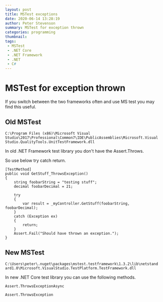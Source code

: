 ```yaml
---
layout: post
title: MSTest exceptions
date: 2020-06-14 13:28:19
author: Peter Stevenson
summary: MSTest for exception thrown
categories: programming
thumbnail:
tags:
 - MSTest
 - .NET Core
 - .NET Framework
 - .NET
 - C#
---
```


# MSTest for exception thrown

If you switch between the two frameworks often and use MS test you may find this useful.

## Old MSTest

`C:\Program Files (x86)\Microsoft Visual Studio\2017\Professional\Common7\IDE\PublicAssemblies\Microsoft.VisualStudio.QualityTools.UnitTestFramework.dll`

In old .NET Framework test library you don't have the Assert.Throws.

So use below try catch return.

```
[TestMethod]
public void GetStuff_ThrowsException()
{
    string foobarString = "testing stuff";
    decimal foobarDecimal = 21;

    try
    {
        var result = _myController.GetStuff(foobarString, foobarDecimal);
    }
    catch (Exception ex)
    {
        return;
    }
    Assert.Fail("Should have thrown an exception.");
}
```

## New MSTest

`C:\Users\peter\.nuget\packages\mstest.testframework\1.3.2\lib\netstandard1.0\Microsoft.VisualStudio.TestPlatform.TestFramework.dll`

In new .NET Core test library you can use the following methods.

`Assert.ThrowsExceptionAsync`

`Assert.ThrowsException`
